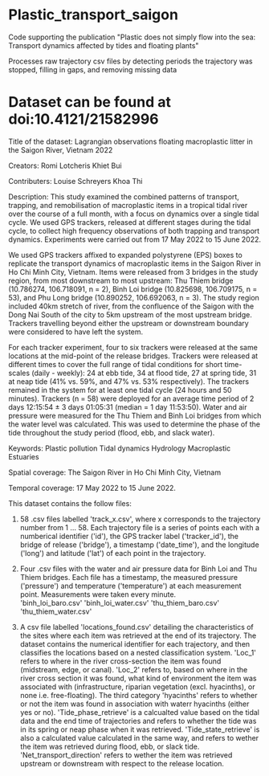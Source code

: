 

# Plastic_transport_saigon

Code supporting the publication "Plastic does not simply flow into the sea: Transport dynamics affected by tides and floating plants"

Processes raw trajectory csv files by detecting periods the trajectory was stopped, filling in gaps, and removing missing data


# Dataset can be found at doi:10.4121/21582996 

Title of the dataset:
Lagrangian observations floating macroplastic litter in the Saigon River, Vietnam 2022

Creators:
Romi Lotcheris
Khiet Bui

Contributers: 
Louise Schreyers
Khoa Thi

Description:
This study examined the combined patterns of transport, trapping, and remobilisation of macroplastic items in a tropical tidal river over the course of a full month, with a focus on dynamics over a single tidal cycle. We used GPS trackers, released at different stages during the tidal cycle, to collect high frequency observations of both trapping and transport dynamics. Experiments were carried out from 17 May 2022 to 15 June 2022. 

We used GPS trackers affixed to expanded polystyrene (EPS) boxes to replicate the transport dynamics of macroplastic items in the Saigon River in Ho Chi Minh City, Vietnam. Items were released from 3 bridges in the study region, from most downstream to most upstream: Thu Thiem bridge (10.786274, 106.718091, n = 2), Binh Loi bridge (10.825698, 106.709175, n = 53), and Phu Long bridge (10.890252, 106.692063, n = 3). The study region included 40km stretch of river, from the confluence of the Saigon with the Dong Nai South of the city to 5km upstream of the most upstream bridge. Trackers travelling beyond either the upstream or downstream boundary were considered to have left the system.

For each tracker experiment, four to six trackers were released at the same locations at the mid-point of the release bridges. Trackers were released at different times to cover the full range of tidal conditions for short time-scales (daily - weekly): 24 at ebb tide, 34 at flood tide, 27 at spring tide, 31 at neap tide (41% vs. 59%, and 47% vs. 53% respectively). The trackers remained in the system for at least one tidal cycle (24 hours and 50 minutes). Trackers (n = 58) were deployed for an average time period of 2 days 12:15:54 ± 3 days 01:05:31 (median = 1 day 11:53:50). Water and air pressure were measured for the Thu Thiem and Binh Loi bridges from which the water level was calculated. This was used to determine the phase of the tide throughout the study period (flood, ebb, and slack water). 

Keywords:
Plastic pollution
Tidal dynamics
Hydrology
Macroplastic
Estuaries

Spatial coverage:
The Saigon River in Ho Chi Minh City, Vietnam

Temporal coverage:
17 May 2022 to 15 June 2022. 

This dataset contains the follow files: 
1. 58 .csv files labelled 'track_x.csv', where x corresponds to the trajectory number from 1 ... 58. Each trajectory file is a series of points each with a numberical identifier ('id'), the GPS tracker label ('tracker_id'), the bridge of release ('bridge'), a timestamp ('date_time'), and the longitude ('long') and latitude ('lat') of each point in the trajectory. 

2. Four .csv files with the water and air pressure data for Binh Loi and Thu Thiem bridges. Each file has a timestamp, the measured pressure ('pressure') and temperature ('temperature') at each measurement point. Measurements were taken every minute.   
		'binh_loi_baro.csv'
		'binh_loi_water.csv'
		'thu_thiem_baro.csv'
		'thu_thiem_water.csv'

3. A csv file labelled 'locations_found.csv' detailing the characteristics of the sites where each item was retrieved at the end of its trajectory. The dataset contains the numerical identifier for each trajectory, and then classifies the locations based on a nested classification system. 'Loc_1' refers to where in the river cross-section the item was found (midstream, edge, or canal). 'Loc_2' refers to, based on where in the river cross section it was found, what kind of environment the item was associated with (infrastructure, riparian vegetation (excl. hyacinths), or none i.e. free-floating). The third category 'hyacinths' refers to whether or not the item was found in association with waterr hyacinths (either yes or no). 'Tide_phase_retrieve' is a calcualted value based on the tidal data and the end time of trajectories and refers to whether the tide was in its spring or neap phase when it was retrieved. 'Tide_state_retrieve' is also a calculated value calculated in the same way, and refers to wether the item was retrieved during flood, ebb, or slack tide. 'Net_transport_direction' refers to wether the item was retrieved upstream or downstream with respect to the release location. 



